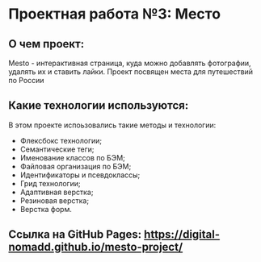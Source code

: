 # Проектная работа №3: Место

## О чем проект:

Mesto - интерактивная страница, куда можно добавлять фотографии, удалять их и ставить лайки. Проект посвящен места для путешествий по России

## Какие технологии используются:

В этом проекте испоьзовались такие методы и технологии:
- Флексбокс технологии;
- Семантические теги;
- Именование классов по БЭМ;
- Файловая организация по БЭМ;
- Идентификаторы и псевдоклассы;
- Грид технологии;
- Адаптивная верстка;
- Резиновая верстка;
- Верстка форм.

## Ссылка на GitHub Pages: https://digital-nomadd.github.io/mesto-project/
